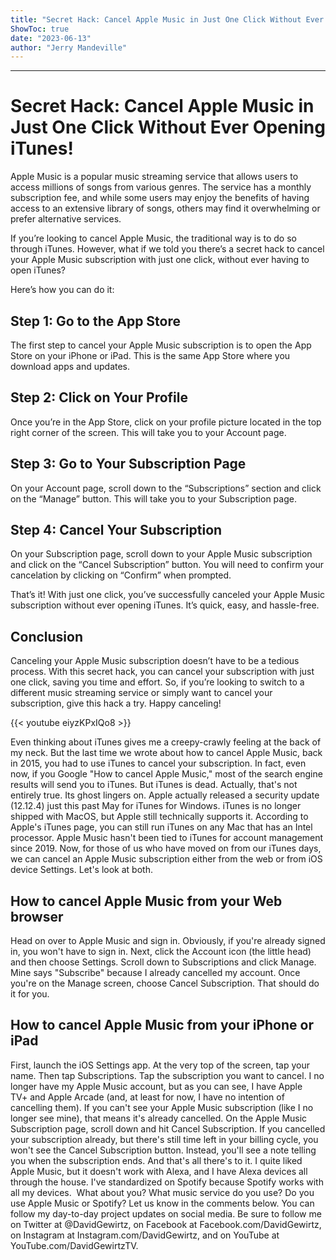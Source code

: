 ```yaml
---
title: "Secret Hack: Cancel Apple Music in Just One Click Without Ever Opening iTunes!"
ShowToc: true 
date: "2023-06-13"
author: "Jerry Mandeville"
---
```

*****
# Secret Hack: Cancel Apple Music in Just One Click Without Ever Opening iTunes!

Apple Music is a popular music streaming service that allows users to access millions of songs from various genres. The service has a monthly subscription fee, and while some users may enjoy the benefits of having access to an extensive library of songs, others may find it overwhelming or prefer alternative services.

If you’re looking to cancel Apple Music, the traditional way is to do so through iTunes. However, what if we told you there’s a secret hack to cancel your Apple Music subscription with just one click, without ever having to open iTunes?

Here’s how you can do it:

## Step 1: Go to the App Store

The first step to cancel your Apple Music subscription is to open the App Store on your iPhone or iPad. This is the same App Store where you download apps and updates.

## Step 2: Click on Your Profile

Once you’re in the App Store, click on your profile picture located in the top right corner of the screen. This will take you to your Account page.

## Step 3: Go to Your Subscription Page

On your Account page, scroll down to the “Subscriptions” section and click on the “Manage” button. This will take you to your Subscription page.

## Step 4: Cancel Your Subscription

On your Subscription page, scroll down to your Apple Music subscription and click on the “Cancel Subscription” button. You will need to confirm your cancelation by clicking on “Confirm” when prompted.

That’s it! With just one click, you’ve successfully canceled your Apple Music subscription without ever opening iTunes. It’s quick, easy, and hassle-free.

## Conclusion

Canceling your Apple Music subscription doesn’t have to be a tedious process. With this secret hack, you can cancel your subscription with just one click, saving you time and effort. So, if you’re looking to switch to a different music streaming service or simply want to cancel your subscription, give this hack a try. Happy canceling!

{{< youtube eiyzKPxIQo8 >}} 



Even thinking about iTunes gives me a creepy-crawly feeling at the back of my neck. But the last time we wrote about how to cancel Apple Music, back in 2015, you had to use iTunes to cancel your subscription. In fact, even now, if you Google "How to cancel Apple Music," most of the search engine results will send you to iTunes. 
But iTunes is dead. Actually, that's not entirely true. Its ghost lingers on. Apple actually released a security update (12.12.4) just this past May for iTunes for Windows. iTunes is no longer shipped with MacOS, but Apple still technically supports it. According to Apple's iTunes page, you can still run iTunes on any Mac that has an Intel processor. 
Apple Music hasn't been tied to iTunes for account management since 2019. Now, for those of us who have moved on from our iTunes days, we can cancel an Apple Music subscription either from the web or from iOS device Settings. Let's look at both. 

 
##  How to cancel Apple Music from your Web browser 


Head on over to Apple Music and sign in. Obviously, if you're already signed in, you won't have to sign in. 
Next, click the Account icon (the little head) and then choose Settings. 
Scroll down to Subscriptions and click Manage. Mine says "Subscribe" because I already cancelled my account. 
Once you're on the Manage screen, choose Cancel Subscription. That should do it for you. 

 
##  How to cancel Apple Music from your iPhone or iPad 


First, launch the iOS Settings app. At the very top of the screen, tap your name. 
Then tap Subscriptions. 
Tap the subscription you want to cancel. I no longer have my Apple Music account, but as you can see, I have Apple TV+ and Apple Arcade (and, at least for now, I have no intention of cancelling them). If you can't see your Apple Music subscription (like I no longer see mine), that means it's already cancelled. 
On the Apple Music Subscription page, scroll down and hit Cancel Subscription. If you cancelled your subscription already, but there's still time left in your billing cycle, you won't see the Cancel Subscription button. Instead, you'll see a note telling you when the subscription ends. 
And that's all there's to it. I quite liked Apple Music, but it doesn't work with Alexa, and I have Alexa devices all through the house. I've standardized on Spotify because Spotify works with all my devices. 
What about you? What music service do you use? Do you use Apple Music or Spotify? Let us know in the comments below. 
You can follow my day-to-day project updates on social media. Be sure to follow me on Twitter at @DavidGewirtz, on Facebook at Facebook.com/DavidGewirtz, on Instagram at Instagram.com/DavidGewirtz, and on YouTube at YouTube.com/DavidGewirtzTV.





